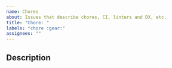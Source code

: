 ```yaml
---
name: Chores
about: Issues that describe chores, CI, linters and DX, etc.
title: "Chore: "
labels: "chore :gear:"
assignees: ""
---
```


## Description
